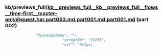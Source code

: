 ### kb/previews_full/kb__previews_full__kb__previews_full__flows__time-first__master-only@guest.har.part093.md.part001.md.part001.md (part 002)

```md
              "functionName": "",
                          "scriptId": "15257",
                          "url": "https:
```

```
